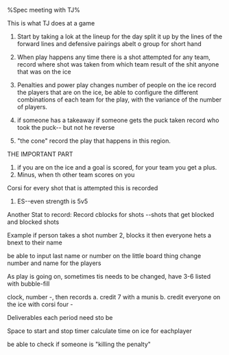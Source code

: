 %Spec meeting with TJ%



This is what TJ does at a game

1. Start by taking a lok at the lineup for the day 
	split it up by the lines of the forward lines and defensive pairings 
	abelt o group for short hand
2. When play happens
	any time there is a shot attempted for any team, record
		where shot was taken from
		which team
		result of the shit
		anyone that was on the ice

3. Penalties and power play
	changes number of people on the ice
		record the players that are on the ice, be able to configure the different combinations of each team for the play, with the variance of the number of players.
4. if someone has a takeaway
	if someone gets the puck taken record who took the puck-- but not he reverse
5. "the cone"
	record the play that happens in this region. 

THE IMPORTANT PART
1. if you are  on the ice and a goal is scored, for your team you get a plus. 
2. Minus, when th other team scores on you 

Corsi
	for every shot that is attempted this is recorded
1. ES--even strength is 5v5
	
Another Stat to record:
	Record cblocks for shots --shots that get blocked and blocked shots 
 

Example
if person takes a shot number 2, blocks it then everyone hets a bnext to their name 


be able to input last name or number on the little board thing 
change number and name for the players

As play is going on, sometimes tis needs to be changed, 
have 3-6 listed with bubble-fill

clock, number -, then records 
	a. credit 7 with a munis 
	b. credit everyone on the ice with corsi four -

Deliverables
	each period need sto be 


Space to start and stop timer 
calculate time on ice for eachplayer 

be able to check if someone is "killing the penalty"

